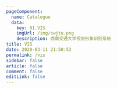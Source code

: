 ```yaml
---
pageComponent: 
  name: Catalogue
  data: 
    key: 01.VIS
    imgUrl: /img/swjtu.png
    description: 西南交通大学视觉形象识别系统
title: VIS
date: 2020-03-11 21:50:53
permalink: /vis
sidebar: false
article: false
comment: false
editLink: false
---
```


